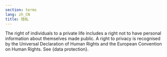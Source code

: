 ```yaml
---
section: terms
lang: zh_CN
title: 隐私
---
```


The right of individuals to a private life includes a right not to have personal information about themselves made public. A right to privacy is recognised by the Universal Declaration of Human Rights and the European Convention on Human Rights. See {data protection}.
